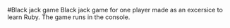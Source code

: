 #Black jack game
Black jack game for one player made as an excersice to learn Ruby. The game runs in the console.
